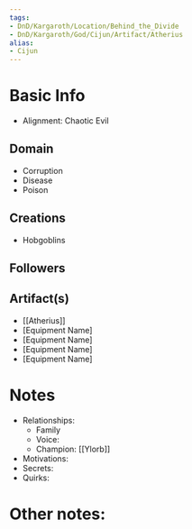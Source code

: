 ```yaml
---
tags:
- DnD/Kargaroth/Location/Behind_the_Divide
- DnD/Kargaroth/God/Cijun/Artifact/Atherius
alias:
- Cijun
---
```


# Basic Info
- Alignment: Chaotic Evil


## Domain
- Corruption
- Disease
- Poison

## Creations
- Hobgoblins

## Followers

## Artifact(s)
- [[Atherius]]
- [Equipment Name]
- [Equipment Name]
- [Equipment Name]
- [Equipment Name]

# Notes
- Relationships: 
	- Family
	- Voice: 
	- Champion: [[Ylorb]]
- Motivations: 
- Secrets: 
- Quirks: 

# Other notes: 